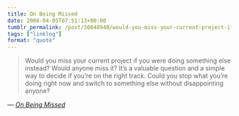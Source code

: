 ```yaml
---
title: On Being Missed
date: 2008-04-05T07:51:13+00:00
tumblr_permalink: /post/30848940/would-you-miss-your-current-project-if-you-were
tags: ["linklog"]
format: "quote"
---
```


> Would you miss your current project if you were doing something else instead? Would anyone miss it? It&rsquo;s a valuable question and a simple way to decide if you&rsquo;re on the right track. Could you stop what you&rsquo;re doing right now and switch to something else without disappointing anyone?

— <cite>[_On Being Missed_](http://nextupdate.com/blog/archives/2008/04/on-being-missed/)</cite>
